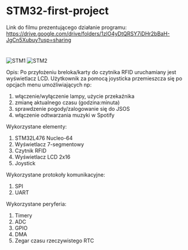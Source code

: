 # STM32-first-project

Link do filmu prezentującego działanie programu:
https://drive.google.com/drive/folders/1zlO4yDtQRSY7iDHr2bBaH-JgCn5Xubuy?usp=sharing

# 
![STM1](https://user-images.githubusercontent.com/72871744/169389309-8b638d61-f44a-4fd4-bbce-c6acdb4a4c43.jpg)
![STM2](https://user-images.githubusercontent.com/72871744/169389545-6c432f2d-304d-47be-8257-37679691b338.jpg)


Opis:
Po przyłożeniu breloka/karty do czytnika RFID uruchamiany jest wyświetlacz LCD.
Użytkownik za pomocą joysticka przemieszcza się po opcjach menu umożliwiających np:
1. włączenie/wyłączenie lampy, użycie przekaźnika
2. zmianę aktualnego czasu (godzina:minuta)
3. sprawdzenie pogody/zalogowanie się do JSOS
4. włączenie odtwarzania muzyki w Spotify


Wykorzystane elementy:
1. STM32L476 Nucleo-64
2. Wyświetlacz 7-segmentowy
3. Czytnik RFID
4. Wyświetlacz LCD 2x16
5. Joystick

Wykorzystane protokoły komunikacyjne:
1. SPI
2. UART

Wykorzystane peryferia:
1. Timery
2. ADC
3. GPIO
4. DMA
5. Zegar czasu rzeczywistego RTC





